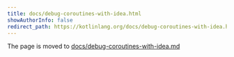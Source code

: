 ```yaml
---
title: docs/debug-coroutines-with-idea.html
showAuthorInfo: false
redirect_path: https://kotlinlang.org/docs/debug-coroutines-with-idea.html
---
```


The page is moved to [docs/debug-coroutines-with-idea.md](docs/debug-coroutines-with-idea.md)
